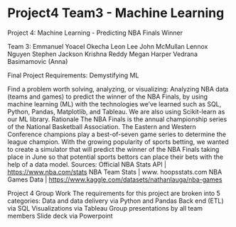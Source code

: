 # Project4 Team3 - Machine Learning
Project 4: Machine Learning - Predicting NBA Finals Winner 

Team 3:
Emmanuel Yoacel Okecha
Leon Lee
John McMullan
Lennox Nguyen
Stephen Jackson
Krishna Reddy
Megan Harper
Vedrana Basimamovic (Anna) 


Final Project Requirements: Demystifying ML

Find a problem worth solving, analyzing, or visualizing:
Analyzing NBA data (teams and games) to predict the winner of the NBA Finals, by using machine learning (ML) with the technologies we’ve learned such as SQL, Python, Pandas, Matplotlib, and Tableau. We are also using Scikit-learn as our ML library. 
Rationale
The NBA Finals is the annual championship series of the National Basketball Association. The Eastern and Western Conference champions play a best-of-seven game series to determine the league champion. With the growing popularity of sports betting, we wanted to create a simulator that will predict the winner of the NBA Finals taking place in June so that potential sports bettors can place their bets with the help of a data model.
Sources:
Official NBA Stats API  | https://www.nba.com/stats 
NBA Team Stats |  www. hoopsstats.com 
NBA Games Data | https://www.kaggle.com/datasets/nathanlauga/nba-games

Project 4 Group Work
The requirements for this project are broken into 5 categories:
Data and data delivery via Python and Pandas
Back end (ETL) via SQL
Visualizations via Tableau
Group presentations by all team members
Slide deck via Powerpoint
